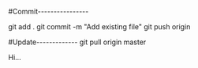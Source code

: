 #Commit----------------

git add .
git commit -m "Add existing file"
git push origin


#Update-------------
git pull origin master

Hi...